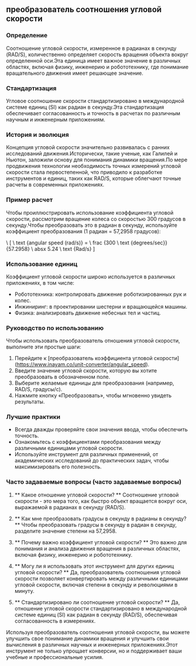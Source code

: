 ## преобразователь соотношения угловой скорости

### Определение
Соотношение угловой скорости, измеренное в радианах в секунду (RAD/S), количественно определяет скорость вращения объекта вокруг определенной оси.Эта единица имеет важное значение в различных областях, включая физику, инженерию и робототехнику, где понимание вращательного движения имеет решающее значение.

### Стандартизация
Угловое соотношение скорости стандартизировано в международной системе единиц (SI) как радиан в секунду.Эта стандартизация обеспечивает согласованность и точность в расчетах по различным научным и инженерным приложениям.

### История и эволюция
Концепция угловой скорости значительно развивалась с ранних исследований движения.Исторически, такие ученые, как Галилей и Ньютон, заложили основу для понимания динамики вращения.По мере продвижения технологии необходимость точных измерений угловой скорости стала первостепенной, что приводило к разработке инструментов и единиц, таких как RAD/S, которые облегчают точные расчеты в современных приложениях.

### Пример расчет
Чтобы проиллюстрировать использование коэффициента угловой скорости, рассмотрим вращение колеса со скоростью 300 градусов в секунду.Чтобы преобразовать это в радиан в секунду, используйте коэффициент преобразования (1 радиан = 57,2958 градусов):

\ [
\ text {angular speed (rad/s)} = \ frac {300 \ text {degrees/sec}} {57.2958} \ absx 5.24 \ text {Rad/s}
\]

### Использование единиц
Коэффициент угловой скорости широко используется в различных приложениях, в том числе:
- Робототехника: контролировать движение роботизированных рук и колес.
- Инжиниринг: в проектировании шестерни и вращающейся машины.
- Физика: анализировать движение небесных тел и частиц.

### Руководство по использованию
Чтобы использовать преобразователь отношения угловой скорости, выполните эти простые шаги:
1. Перейдите к [преобразователь коэффициента угловой скорости] (https://www.inayam.co/unit-converter/angular_speed).
2. Введите значение угловой скорости, которую вы хотите преобразовать в обозначенном поле.
3. Выберите желаемые единицы для преобразования (например, RAD/S, градусы/с).
4. Нажмите кнопку «Преобразовать», чтобы мгновенно увидеть результаты.

### Лучшие практики
- Всегда дважды проверяйте свои значения ввода, чтобы обеспечить точность.
- Ознакомьтесь с коэффициентами преобразования между различными единицами угловой скорости.
- Используйте инструмент для различных применений, от академических исследований до практических задач, чтобы максимизировать его полезность.

### Часто задаваемые вопросы (часто задаваемые вопросы)

1. ** Какое отношение угловой скорости? **
Соотношение угловой скорости - это мера того, как быстро объект вращается вокруг оси, выражаемой в радианах в секунду (RAD/S).

2. ** Как мне преобразовать градусы в секунду в радианы в секунду? **
Чтобы преобразовать градусы в секунду в радиан в секунду, разделите значение степени на 57,2958.

3. ** Почему важно коэффициент угловой скорости? **
Это важно для понимания и анализа движения вращения в различных областях, включая физику, инженерию и робототехнику.

4. ** Могу ли я использовать этот инструмент для других единиц угловой скорости? **
Да, преобразователь соотношения угловой скорости позволяет конвертировать между различными единицами угловой скорости, включая степени в секунду и революциями в минуту.

5. ** Стандартизировано ли соотношение угловой скорости? **
Да, отношение угловой скорости стандартизировано в международной системе единиц (SI) как радиан в секунду (RAD/S), обеспечивая согласованность в измерениях.

Используя преобразователь соотношения угловой скорости, вы можете улучшить свое понимание динамики вращения и улучшить свои вычисления в различных научных и инженерных приложениях.Этот инструмент не только упрощает конверсии, но и поддерживает ваши учебные и профессиональные усилия.
